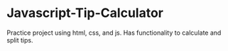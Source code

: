 # Javascript-Tip-Calculator
Practice project using html, css, and js. Has functionality to calculate and split tips. 
